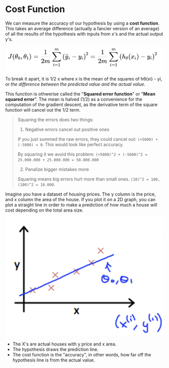 # Cost Function

We can measure the accuracy of our hypothesis by using a **cost function**. This takes an average difference (actually a fancier version of an average) of all the results of the hypothesis with inputs from x's and the actual output y's.

![Cost Function](./images/cost_function.png)

To break it apart, it is 1/2 x where x is the mean of the squares of hθ(xi) - yi, or *the difference between the predicted value and the actual value*.

This function is othwerise called the "**Squared error function**" or "**Mean squared error**". The mean is halved (1/2) as a convenience for the computation of the gradient descent, as the derivative term of the square function will cancel out the 1/2 term.

> Squaring the errors does two things:
> 
> 1. Negative errors cancel out positive ones
> 
> If you just summed the raw errors, they could cancel out: `(+5000) + (-5000) = 0`. This would look like perfect accuracy.
> 
> By squaring it we avoid this problem: `(+5000)^2 + (-5000)^2 = 25.000.000 + 25.000.000 = 50.000.000`
> 
> 2. Penalize bigger mistakes more
> 
> Squaring means big errors hurt more than small ones.
`(10)^2 = 100, (100)^2 = 10.000`.


Imagine you have a dataset of housing prices. The y column is the price, and x column the area of the house. If you plot it on a 2D graph, you can plot a straight line in order to make a prediction of how much a house will cost depending on the total area size. 

![Plotted Hypothesis](./images/plotted_hypothesis.png)

- The X's are actual houses with y price and x area.
- The hypothesis draws the prediction line.
- The cost function is the "accuracy", in other words, how far off the hypothesis line is from the actual value.